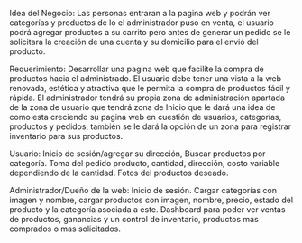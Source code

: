 Idea del Negocio: Las personas entraran a la pagina web y podrán ver categorías y productos de lo el administrador puso en venta, el usuario podrá agregar productos a su carrito pero antes de generar un pedido se le solicitara la creación de una cuenta y su domicilio para el envió del producto.

Requerimiento: Desarrollar una pagina web que facilite la compra de productos hacia el administrado.
El usuario debe tener una vista a la web renovada, estética y atractiva que le permita la compra de productos fácil y rápida.
El administrador tendrá su propia zona de administración apartada de la zona de usuario que tendrá zona de Inicio que le dará una idea de como esta creciendo su pagina web en cuestión de usuarios, categorías, productos y pedidos, también se le dará la opción de un zona para registrar inventario para sus productos.

Usuario: Inicio de sesión/agregar su dirección, Buscar productos por categoría.
Toma del pedido producto, cantidad, dirección, costo variable dependiendo de la cantidad.
Fotos del productos deseado.

Administrador/Dueño de la web: Inicio de sesión. 
Cargar categorías con imagen y nombre, cargar productos con imagen, nombre, precio, estado del producto y la categoría asociada a este. 
Dashboard para poder ver ventas de productos, ganancias y un control de inventario, productos mas comprados o mas solicitados.
